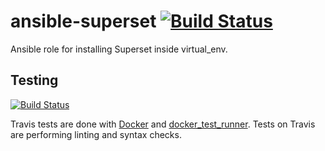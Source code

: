 ansible-superset [![Build Status](https://travis-ci.org/krzyzakp/ansible-superset.svg?branch=master)](https://travis-ci.org/krzyzakp/ansible-superset)
=========
 
Ansible role for installing Superset inside virtual_env.


Testing
-------
[![Build Status](https://travis-ci.org/krzyzakp/ansible-superset.svg?branch=master)](https://travis-ci.org/krzyzakp/ansible-superset)

Travis tests are done with [Docker](https://www.docker.com) and
[docker_test_runner](https://github.com/timorunge/docker-test-runner). Tests
on Travis are performing linting and syntax checks.
